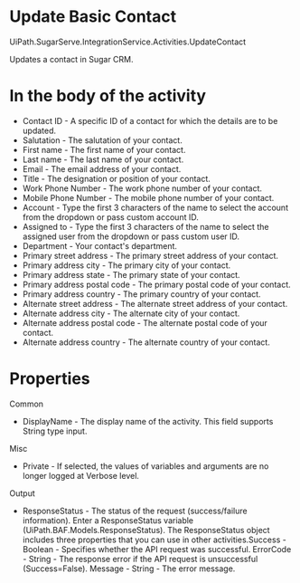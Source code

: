 ﻿# Update Basic Contact

UiPath.SugarServe.IntegrationService.Activities.UpdateContact

Updates a contact in Sugar CRM.

# In the body of the activity

* Contact ID - A specific ID of a contact for which the details are to be updated.
* Salutation - The salutation of your contact.
* First name - The first name of your contact.
* Last name - The last name of your contact.
* Email - The email address of your contact.
* Title - The designation or position of your contact.
* Work Phone Number - The work phone number of your contact.
* Mobile Phone Number - The mobile phone number of your contact.
* Account - Type the first 3 characters of the name to select the account from the dropdown or pass custom account ID.
* Assigned to - Type the first 3 characters of the name to select the assigned user from the dropdown or pass custom user ID.
* Department - Your contact's department.
* Primary street address - The primary street address of your contact.
* Primary address city - The primary city of your contact.
* Primary address state - The primary state of your contact.
* Primary address postal code - The primary postal code of your contact.
* Primary address country - The primary country of your contact.
* Alternate street address - The alternate street address of your contact.
* Alternate address city - The alternate city of your contact.
* Alternate address postal code - The alternate postal code of your contact.
* Alternate address country - The alternate country of your contact.

# Properties

Common

* DisplayName - The display name of the activity. This field supports String type input.

Misc

* Private - If selected, the values of variables and arguments are no longer logged at Verbose level.

Output

* ResponseStatus - The status of the request (success/failure information). Enter a ResponseStatus variable (UiPath.BAF.Models.ResponseStatus). The ResponseStatus object includes three properties that you can use in other activities.Success - Boolean - Specifies whether the API request was successful. ErrorCode - String - The response error if the API request is unsuccessful (Success=False). Message - String - The error message.
